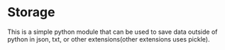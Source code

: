 # Storage
This is a simple python module that can be used to save data outside of python in json, txt, or other extensions(other extensions uses pickle).
